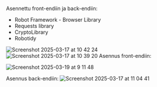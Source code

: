 Asennettu front-endiin ja back-endiin:
- Robot Framework - Browser Library
- Requests library
- CryptoLibrary
- Robotidy

![Screenshot 2025-03-17 at 10 42 24](https://github.com/user-attachments/assets/c6da0ef2-9d61-4593-938d-bdc4fde75665)
![Screenshot 2025-03-17 at 10 39 20](https://github.com/user-attachments/assets/9af77a70-9225-452f-b81e-952d44d11293)
Asennus front-endiin:

![Screenshot 2025-03-19 at 9 11 48](https://github.com/user-attachments/assets/21c3f801-6332-4c3b-a18e-a835e3aafa24)

Asennus back-endiin:
![Screenshot 2025-03-17 at 11 04 41](https://github.com/user-attachments/assets/194bb280-39e0-41ca-bd50-0642c028373d)

